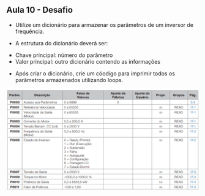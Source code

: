 ## Aula 10 - Desafio

- Utilize um dicionário para armazenar os parâmetros de um inversor de frequência.

- A estrutura do dicionário deverá ser:

<ul type=square>
    <li> Chave principal: número do parâmetro
    <li> Valor principal: outro dicionário contendo as informações
</ul>

- Após criar o dicionário, crie um cóodigo para imprimir todos os parâmetros armazenados utilizando loops.

![](aula10.png)